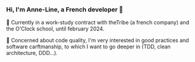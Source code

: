 ### Hi, I'm Anne-Line, a French developer 👋

🚀 Currently in a work-study contract with theTribe (a french company) and the O'Clock school, until february 2024.

🌱 Concerned about code quality, I'm very interested in good practices and software carftmanship, to which I want to go deeper in (TDD, clean architecture, DDD...).
